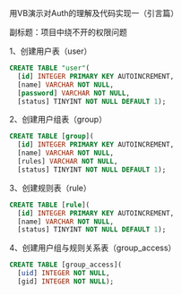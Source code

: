 用VB演示对Auth的理解及代码实现一（引言篇）

副标题：项目中绕不开的权限问题





1、创建用户表（user）

```sql
CREATE TABLE "user"(
  [id] INTEGER PRIMARY KEY AUTOINCREMENT, 
  [name] VARCHAR NOT NULL, 
  [password] VARCHAR NOT NULL, 
  [status] TINYINT NOT NULL DEFAULT 1);
```



2、创建用户组表（group）

```sql
CREATE TABLE [group](
  [id] INTEGER PRIMARY KEY AUTOINCREMENT, 
  [name] VARCHAR NOT NULL, 
  [rules] VARCHAR NOT NULL, 
  [status] TINYINT NOT NULL DEFAULT 1);
```



3、创建规则表（rule）

```sql
CREATE TABLE [rule](
  [id] INTEGER PRIMARY KEY AUTOINCREMENT, 
  [name] VARCHAR NOT NULL, 
  [status] TINYINT NOT NULL DEFAULT 1);
```



4、创建用户组与规则关系表（group_access）

```sql
CREATE TABLE [group_access](
  [uid] INTEGER NOT NULL, 
  [gid] INTEGER NOT NULL);
```



